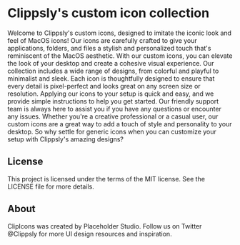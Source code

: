 # Clippsly's custom icon collection

Welcome to Clippsly's custom icons, designed to imitate the iconic look and feel of MacOS icons! Our icons are carefully crafted to give your applications, folders, and files a stylish and personalized touch that's reminiscent of the MacOS aesthetic.
With our custom icons, you can elevate the look of your desktop and create a cohesive visual experience. Our collection includes a wide range of designs, from colorful and playful to minimalist and sleek. Each icon is thoughtfully designed to ensure that every detail is pixel-perfect and looks great on any screen size or resolution.
Applying our icons to your setup is quick and easy, and we provide simple instructions to help you get started. Our friendly support team is always here to assist you if you have any questions or encounter any issues.
Whether you're a creative professional or a casual user, our custom icons are a great way to add a touch of style and personality to your desktop. So why settle for generic icons when you can customize your setup with Clippsly's amazing designs?

## License
This project is licensed under the terms of the MIT license. See the LICENSE file for more details.

## About
ClipIcons was created by Placeholder Studio. Follow us on Twitter @Clippsly for more UI design resources and inspiration.
